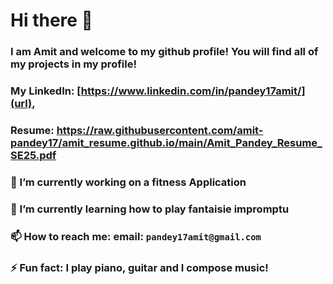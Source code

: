 # Hi there 👋


### I am Amit and welcome to my github profile! You will find all of my projects in my profile!

### My LinkedIn: [https://www.linkedin.com/in/pandey17amit/](url), 
### Resume: https://raw.githubusercontent.com/amit-pandey17/amit_resume.github.io/main/Amit_Pandey_Resume_SE25.pdf

### 🔭 I’m currently working on a fitness Application

### 🌱 I’m currently learning how to play fantaisie impromptu

###  📫 How to reach me: email: `pandey17amit@gmail.com`

### ⚡ Fun fact: I play piano, guitar and I compose music!
